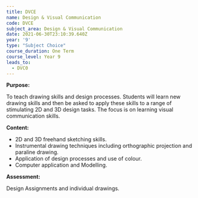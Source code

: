 ```yaml
---
title: DVCE
name: Design & Visual Communication
code: DVCE
subject_area: Design & Visual Communication
date: 2021-06-30T23:10:39.640Z
year: '9'
type: "Subject Choice"
course_duration: One Term
course_level: Year 9
leads_to:
  - DVC0
---
```

**Purpose:**

To teach drawing skills and design processes. Students will learn new drawing skills and then be asked to apply these skills to a range of stimulating 2D and 3D design tasks. The focus is on learning visual communication skills.

**Content:**

* 2D and 3D freehand sketching skills. 
* Instrumental drawing techniques including orthographic projection and paraline drawing.
* Application of design processes and use of colour. 
* Computer application and Modelling.

**Assessment:**

Design Assignments and individual drawings.
